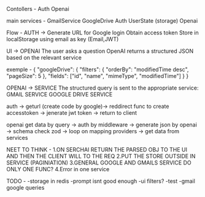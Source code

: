 Contollers -
Auth
Openai

main services -
GmailService
GoogleDrive
Auth
UserState (storage)
Openai

Flow -
AUTH ->
Generate URL for Google login
Obtain access token
Store in localStorage using email as key (Email,JWT)

UI → OPENAI
The user asks a question
OpenAI returns a structured JSON based on the relevant service

exemple -
{
"googleDrive": {
"filters": {
"orderBy": "modifiedTime desc",
"pageSize": 5
},
"fields": ["id", "name", "mimeType", "modifiedTime"]
}
}

OPENAI → SERVICE
The structured query is sent to the appropriate service:
GMAIL SERVICE
GOOGLE DRIVE SERVICE

auth -> geturl (create code by google)-> reddirect func to create accesstoken -> jenerate jwt token -> return to client

openai get data by query -> auth by middleware -> generate json by openai -> schema check zod -> loop on mapping providers -> get data from services

NEET TO THINK -
1.ON SERCHAI RETURN THE PARSED OBJ TO THE UI
AND THEN THE CLIENT WILL TO THE REQ
2.PUT THE STORE OUTSIDE IN SERVICE (PAGINIATION)
3.GENERAL GOOGLE AND GMAILS SERVICE DO ONLY ONE FUNC?
4.Error in one service

TODO -
-storage in redis
-prompt isnt good enough
-ui filters?
-test
-gmail google queries
